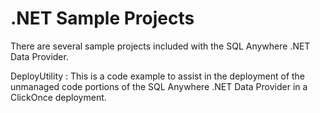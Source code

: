 <!-- loio3be227a36c5f101481189234c9c1177c -->

# .NET Sample Projects

There are several sample projects included with the SQL Anywhere .NET Data Provider.

DeployUtility
:   This is a code example to assist in the deployment of the unmanaged code portions of the SQL Anywhere .NET Data Provider in a ClickOnce deployment.

